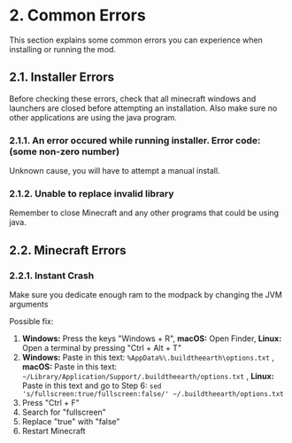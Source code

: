 # 2. Common Errors

This section explains some common errors you can experience when installing or running the mod.

## 2.1. Installer Errors

Before checking these errors, check that all minecraft windows and launchers are closed before attempting an installation. Also make sure no other applications are using the java program.

### 2.1.1. An error occured while running installer. Error code: \(some non-zero number\)

Unknown cause, you will have to attempt a manual install.

### 2.1.2. Unable to replace invalid library

Remember to close Minecraft and any other programs that could be using java.

## 2.2. Minecraft Errors

### 2.2.1. Instant Crash

Make sure you dedicate enough ram to the modpack by changing the JVM arguments

Possible fix:

1. **Windows:** Press the keys "Windows + R", **macOS:** Open Finder, **Linux:** Open a terminal by pressing "Ctrl + Alt + T"
2. **Windows:** Paste in this text: `%AppData%\.buildtheearth\options.txt` , **macOS:** Paste in this text: `~/Library/Application/Support/.buildtheearth/options.txt` , **Linux:** Paste in this text and go to Step 6: `sed 's/fullscreen:true/fullscreen:false/' ~/.buildtheearth/options.txt`
3. Press "Ctrl + F"
4. Search for "fullscreen"
5. Replace "true" with "false"
6. Restart Minecraft

